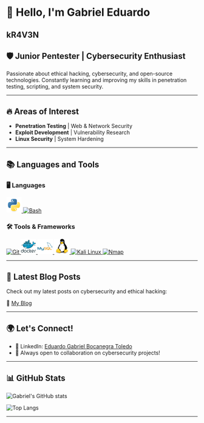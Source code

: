
# 👋 Hello, I'm Gabriel Eduardo
## kR4V3N

## 🛡️ Junior Pentester | Cybersecurity Enthusiast

Passionate about ethical hacking, cybersecurity, and open-source technologies. Constantly learning and improving my skills in penetration testing, scripting, and system security.

---

## 🔥 Areas of Interest
- **Penetration Testing** | Web & Network Security
- **Exploit Development** | Vulnerability Research
- **Linux Security** | System Hardening


---

## 📚 Languages and Tools

### 🖥️ **Languages**
<p align="left">
  <a href="https://www.python.org" target="_blank" rel="noreferrer">
    <img src="https://raw.githubusercontent.com/devicons/devicon/master/icons/python/python-original.svg" alt="Python" width="40" height="40"/>
  </a>
  <a href="https://www.gnu.org/software/bash/" target="_blank" rel="noreferrer">
    <img src="https://www.svgrepo.com/show/353478/bash-icon.svg" alt="Bash" width="40" height="40"/>
  </a>
</p>

### 🛠️ **Tools & Frameworks**
<p align="left">
  <a href="https://git-scm.com/" target="_blank" rel="noreferrer">
    <img src="https://www.vectorlogo.zone/logos/git-scm/git-scm-icon.svg" alt="Git" width="40" height="40"/>
  </a>
  <a href="https://www.docker.com/" target="_blank" rel="noreferrer">
    <img src="https://raw.githubusercontent.com/devicons/devicon/master/icons/docker/docker-original-wordmark.svg" alt="Docker" width="40" height="40"/>
  </a>
  <a href="https://www.mysql.com/" target="_blank" rel="noreferrer">
    <img src="https://raw.githubusercontent.com/devicons/devicon/master/icons/mysql/mysql-original-wordmark.svg" alt="MySQL" width="40" height="40"/>
  </a>
  <a href="https://www.linux.org/" target="_blank" rel="noreferrer">
    <img src="https://raw.githubusercontent.com/devicons/devicon/master/icons/linux/linux-original.svg" alt="Linux" width="40" height="40"/>
  </a>
  <a href="https://www.kali.org/" target="_blank" rel="noreferrer">
    <img src="https://upload.wikimedia.org/wikipedia/commons/2/2b/Kali-dragon-icon.svg" alt="Kali Linux" width="40" height="40"/>
  </a>
  <a href="https://nmap.org/" target="_blank" rel="noreferrer">
    <img src="https://camo.githubusercontent.com/6356b1b553df3d5fb6215c3e53fe2955f42cb49f8ee6c8a431f4068fc03bd37e/68747470733a2f2f692e6962622e636f2f4e54796e6472462f702d6e6d61702e706e67" alt="Nmap" width="45" height="45"/>
  </a>
</p>

---


## 📝 Latest Blog Posts
Check out my latest posts on cybersecurity and ethical hacking:

🚀 [My Blog](https://gabrielbtb2712.github.io/)

---

## 🌍 Let's Connect!
- 📌 LinkedIn: [Eduardo Gabriel Bocanegra Toledo](https://www.linkedin.com/in/eduardo-gabriel-bocanegra-toledo-2554922aa)
- 🚀 Always open to collaboration on cybersecurity projects!

---

## 📊 GitHub Stats

![Gabriel's GitHub stats](https://github-readme-stats.vercel.app/api?username=GabrielBtb2712&show_icons=true&theme=radical)

![Top Langs](https://github-readme-stats.vercel.app/api/top-langs/?username=GabrielBtb2712&layout=compact&theme=radical)

---


